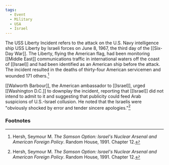 ```yaml
---
tags:
  - Event
  - Military
  - USA
  - Israel
---
```

The USS Liberty Incident refers to the attack on the U.S. Navy intelligence ship USS Liberty by Israeli forces on June 8, 1967, the third day of the [[Six-Day War]]. The Liberty, flying the American flag, had been monitoring [[Middle East]] communications traffic in international waters off the coast of [[Israel]] and had been identified as an American ship before the attack. The incident resulted in the deaths of thirty-four American servicemen and wounded 171 others.[^1]

[[Walworth Barbour]], the American ambassador to [[Israel]], urged [[Washington D.C.]] to downplay the incident, reporting that [[Israel]] did not intend to admit to it and suggesting that publicity could feed Arab suspicions of U.S.-Israel collusion. He noted that the Israelis were "obviously shocked by error and tender sincere apologies."[^1]

### Footnotes

[^1]: Hersh, Seymour M. *The Samson Option: Israel's Nuclear Arsenal and American Foreign Policy*. Random House, 1991. Chapter 12.